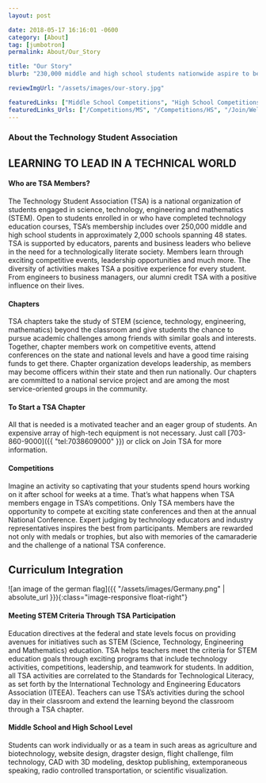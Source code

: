 ```yaml
---
layout: post

date: 2018-05-17 16:16:01 -0600
category: [About]
tag: [jumbotron]
permalink: About/Our_Story

title: "Our Story"
blurb: "230,000 middle and high school students nationwide aspire to be future engineers, scientists and technologists through the Technology Student Association."

reviewImgUrl: "/assets/images/our-story.jpg"

featuredLinks: ["Middle School Competitions", "High School Competitions", "Starting a TSA Chapter"]
featuredLinks_Urls: ["/Competitions/MS", "/Competitions/HS", "/Join/Welcome"]
---
```


### About the Technology Student Association
## LEARNING TO LEAD IN A TECHNICAL WORLD




#### Who are TSA Members?

The Technology Student Association (TSA) is a national organization of students engaged in science, technology, engineering and mathematics (STEM). Open to students enrolled in or who have completed technology education courses, TSA’s membership includes over 250,000 middle and high school students in approximately 2,000 schools spanning 48 states. TSA is supported by educators, parents and business leaders who believe in the need for a technologically literate society. Members learn through exciting competitive events, leadership opportunities and much more. The diversity of activities makes TSA a positive experience for every student. From engineers to business managers, our alumni credit TSA with a positive influence on their lives.

#### Chapters
TSA chapters take the study of STEM (science, technology, engineering, mathematics) beyond the classroom and give students the chance to pursue academic challenges among friends with similar goals and interests. Together, chapter members work on competitive events, attend conferences on the state and national levels and have a good time raising funds to get there. Chapter organization develops leadership, as members may become officers within their state and then run nationally. Our chapters are committed to a national service project and are among the most service-oriented groups in the community.

#### To Start a TSA Chapter

All that is needed is a motivated teacher and an eager group of students. An expensive array of high-tech equipment is not necessary. Just call [703-860-9000]({{ "tel:7038609000" }}) or click on Join TSA for more information.


#### Competitions

Imagine an activity so captivating that your students spend hours working on it after school for weeks at a time. That’s what happens when TSA members engage in TSA’s competitions. Only TSA members have the opportunity to compete at exciting state conferences and then at the annual National Conference. Expert judging by technology educators and industry representatives inspires the best from participants. Members are rewarded not only with medals or trophies, but also with memories of the camaraderie and the challenge of a national TSA conference.


## Curriculum Integration
![an image of the german flag]({{ "/assets/images/Germany.png" | absolute_url }}){:class="image-responsive float-right"}

#### Meeting STEM Criteria Through TSA Participation

Education directives at the federal and state levels focus on providing avenues for initiatives such as STEM (Science, Technology, Engineering and Mathematics) education. TSA helps teachers meet the criteria for STEM education goals through exciting programs that include technology activities, competitions, leadership, and teamwork for students. In addition, all TSA activities are correlated to the Standards for Technological Literacy, as set forth by the International Technology and Engineering Educators Association (ITEEA). Teachers can use TSA’s activities during the school day in their classroom and extend the learning beyond the classroom through a TSA chapter.

#### Middle School and High School Level

Students can work individually or as a team in such areas as agriculture and biotechnology, website design, dragster design, flight challenge, film technology, CAD with 3D modeling, desktop publishing, extemporaneous speaking, radio controlled transportation, or scientific visualization.
